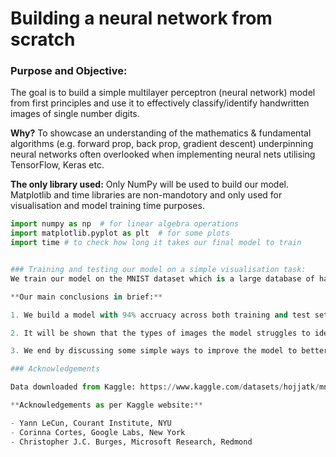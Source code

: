 # Building a neural network from scratch

### Purpose and Objective:
The goal is to build a simple multilayer perceptron (neural network) model from first principles and use it to effectively classify/identify handwritten images of single number digits.

**Why?** To showcase an understanding of the mathematics & fundamental algorithms (e.g. forward prop, back prop, gradient descent) underpinning neural networks often overlooked when implementing neural nets utilising TensorFlow, Keras etc.

**The only library used:**
Only NumPy will be used to build our model. Matplotlib and time libraries are non-mandotory and only used for visualisation and model training time purposes.

```python
import numpy as np  # for linear algebra operations
import matplotlib.pyplot as plt  # for some plots
import time # to check how long it takes our final model to train


### Training and testing our model on a simple visualisation task:
We train our model on the MNIST dataset which is a large database of handwritten digits that is often used for training image processing models. The train our model to effectively learn to recognise the digits 0 through to 9.

**Our main conclusions in brief:**

1. We build a model with 94% accruacy across both training and test sets. This suggests good stability and showcases the ability of neural nets to learn effectively with limited computational power and model complexity.

2. It will be shown that the types of images the model struggles to identify are ambigious and with "poor handwritting". 

3. We end by discussing some simple ways to improve the model to better handle these more difficult cases.

### Acknowledgements

Data downloaded from Kaggle: https://www.kaggle.com/datasets/hojjatk/mnist-dataset

**Acknowledgements as per Kaggle website:**

- Yann LeCun, Courant Institute, NYU
- Corinna Cortes, Google Labs, New York
- Christopher J.C. Burges, Microsoft Research, Redmond
